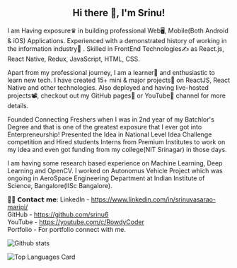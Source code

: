 <h2 align="center">Hi there 👋, I'm Srinu!</h2>

I am Having exposure♛ in building professional Web🖥, Mobile(Both Android & iOS) Applications. Experienced with a demonstrated history of working in the information industry🏢 . Skilled in FrontEnd Technologies✍️ as React.js, React Native, Redux, JavaScript, HTML, CSS.

Apart from my professional journey, I am a learner📝 and enthusiastic to learn new tech. I have created 15+ mini & major projects💼 on ReactJS, React Native and other technologies. Also deployed and having live-hosted projects📽, checkout out my GitHub pages📒 or YouTube📲 channel for more details.

Founded Connecting Freshers when I was in 2nd year of my Batchlor's Degree and that is one of the greatest exposure that I ever got into Enterpreneurship! Presented the Idea in National Level Idea Challenge competition and Hired students Interns from Premium Institutes to work on my idea and even got funding from my college(NIT Srinagar) in those days.

I am having some research based experience on Machine Learning, Deep Learning and OpenCV. I worked on Autonomus Vehicle Project which was ongoing in AeroSpace Engineering Department at Indian Institute of Science, Bangalore(IISc Bangalore).

🙋‍♂️ 𝗖𝗼𝗻𝘁𝗮𝗰𝘁 𝗺𝗲:
LinkedIn - https://www.linkedin.com/in/srinuvasarao-maripi/ <br/>
GitHub - https://github.com/srinu6 </br>
YouTube - https://youtube.com/c/RowdyCoder <br/>
Portfolio - For portfolio connect with me. <br/>

![Github stats](https://github-readme-stats.vercel.app/api?username=srinu6&theme=highcontrast&show_icons=true&count_private=true)

![Top Languages Card](https://github-readme-stats.vercel.app/api/top-langs/?username=srinu6)

<!--
**srinu6/srinu6** is a ✨ _special_ ✨ repository because its `README.md` (this file) appears on your GitHub profile.

Here are some ideas to get you started:

- 🔭 I’m currently working on ...
- 🌱 I’m currently learning ...
- 👯 I’m looking to collaborate on ...
- 🤔 I’m looking for help with ...
- 💬 Ask me about ...
- 📫 How to reach me: ...
- 😄 Pronouns: ...
- ⚡ Fun fact: ...

-->

